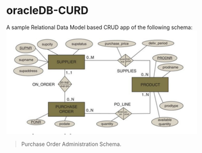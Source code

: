 # oracleDB-CURD
 A sample Relational Data Model based CRUD app
 of the following schema:
 ![](https://github.com/NameerAli/oracleDB-CURD/blob/3e83ab1d101df8b07519a5a93eca6727222655fb/schema.png)

> Purchase Order Administration Schema.
 
